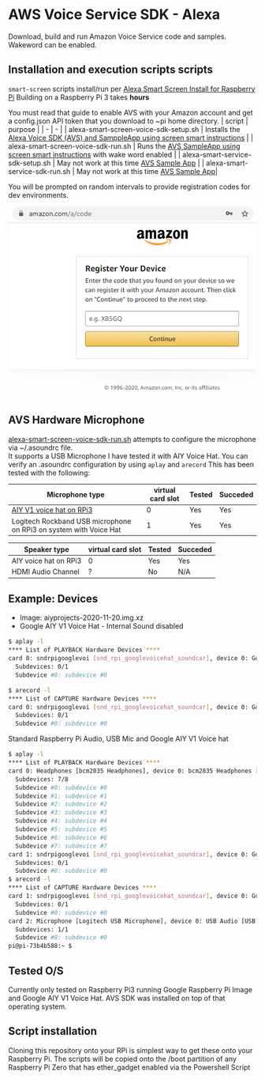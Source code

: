 # AWS Voice Service SDK - Alexa 
Download, build and run Amazon Voice Service code and samples.  Wakeword can be enabled.

## Installation and execution scripts scripts
`smart-screen` scripts install/run per [Alexa Smart Screen Install for Raspberry Pi](https://developer.amazon.com/en-US/docs/alexa/alexa-smart-screen-sdk/raspberry-pi.html)
Building on a Raspberry Pi 3 takes **hours**

You must read that guide to enable AVS with your Amazon account and get a config.json API token that you download to ~pi home directory.
| script | purpose |
| - | - |
| alexa-smart-screen-voice-sdk-setup.sh | Installs the [Alexa Voice SDK (AVS) and SamppleApp using screen smart instructions](https://developer.amazon.com/en-US/docs/alexa/alexa-smart-screen-sdk/raspberry-pi.html)  |
| alexa-smart-screen-voice-sdk-run.sh   | Runs the [AVS SampleApp using screen smart instructions](https://developer.amazon.com/en-US/docs/alexa/alexa-smart-screen-sdk/raspberry-pi.html) with wake word enabled |
| alexa-smart-service-sdk-setup.sh | May not work at this time [AVS Sample App](https://developer.amazon.com/en-US/docs/alexa/alexa-voice-service/build-the-avs-device-sdk.html)  |
| alexa-smart-service-sdk-run.sh   | May not work at this time [AVS Sample App](https://developer.amazon.com/en-US/docs/alexa/alexa-voice-service/build-the-avs-device-sdk.html)|

You will be prompted on random intervals to provide registration codes for dev environments. 

![Registration Screen](./images/AVS-Device-Registration.png)

## AVS Hardware Microphone
[alexa-smart-screen-voice-sdk-run.sh](./alexa-smart-screen-voice-sdk-run.sh) attempts to configure the microphone via ~/.asoundrc file.  
It supports a USB Microphone I have tested it with AIY Voice Hat. 
You can verify an .asoundrc configuration by using `aplay` and `arecord`
This has been tested with the following:

| Microphone type | virtual card slot | Tested | Succeded |
| - | - | - | - |
| [AIY V1 voice hat on RPi3](https://aiyprojects.withgoogle.com/voice-v1) | 0 | Yes | Yes |
| Logitech Rockband USB microphone on RPi3 on system with Voice Hat | 1 | Yes | Yes |

| Speaker type | virtual card slot | Tested | Succeded |
| - | - | - | - |
| AIY voice hat on RPi3 | 0 | Yes | Yes |
| HDMI Audio Channel | ? | No | N/A |

## Example: Devices

* Image: aiyprojects-2020-11-20.img.xz
* Google AIY V1 Voice Hat - Internal Sound disabled
```bash
$ aplay -l
**** List of PLAYBACK Hardware Devices ****
card 0: sndrpigooglevoi [snd_rpi_googlevoicehat_soundcar], device 0: Google voiceHAT SoundCard HiFi voicehat-codec-0 [Google voiceHAT SoundCard HiFi voicehat-codec-0]
  Subdevices: 0/1
  Subdevice #0: subdevice #0
```
```bash
$ arecord -l
**** List of CAPTURE Hardware Devices ****
card 0: sndrpigooglevoi [snd_rpi_googlevoicehat_soundcar], device 0: Google voiceHAT SoundCard HiFi voicehat-codec-0 [Google voiceHAT SoundCard HiFi voicehat-codec-0]
  Subdevices: 0/1
  Subdevice #0: subdevice #0
```

Standard Raspberry Pi Audio, USB Mic and Google AIY V1 Voice hat
```bash
$ aplay -l
**** List of PLAYBACK Hardware Devices ****
card 0: Headphones [bcm2835 Headphones], device 0: bcm2835 Headphones [bcm2835 Headphones]
  Subdevices: 7/8
  Subdevice #0: subdevice #0
  Subdevice #1: subdevice #1
  Subdevice #2: subdevice #2
  Subdevice #3: subdevice #3
  Subdevice #4: subdevice #4
  Subdevice #5: subdevice #5
  Subdevice #6: subdevice #6
  Subdevice #7: subdevice #7
card 1: sndrpigooglevoi [snd_rpi_googlevoicehat_soundcar], device 0: Google voiceHAT SoundCard HiFi voicehat-codec-0 [Google voiceHAT SoundCard HiFi voicehat-codec-0]
  Subdevices: 0/1
  Subdevice #0: subdevice #0
$ arecord -l
**** List of CAPTURE Hardware Devices ****
card 1: sndrpigooglevoi [snd_rpi_googlevoicehat_soundcar], device 0: Google voiceHAT SoundCard HiFi voicehat-codec-0 [Google voiceHAT SoundCard HiFi voicehat-codec-0]
  Subdevices: 0/1
  Subdevice #0: subdevice #0
card 2: Microphone [Logitech USB Microphone], device 0: USB Audio [USB Audio]
  Subdevices: 1/1
  Subdevice #0: subdevice #0
pi@pi-73b4b588:~ $
```

## Tested O/S 
Currently only tested on Raspberry Pi3 running Google Raspberry Pi Image and Google AIY V1 Voice Hat.
AVS SDK was installed on top of that operating system.

## Script installation
Cloning this repository onto your RPi is simplest way to get these onto your Raspberry Pi.
The scripts will be copied onto the /boot partition of any Raspberry Pi Zero that has ether_gadget enabled via the Powershell Script